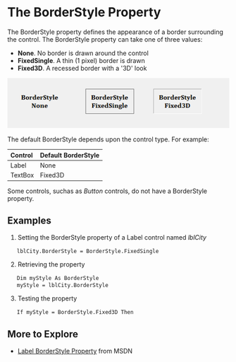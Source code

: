 # The BorderStyle Property #

The BorderStyle property defines the appearance of a border surrounding the control.  The BorderStyle property can take one of three values:
  * **None**.  No border is drawn around the control
  * **FixedSingle**.  A thin (1 pixel) border is drawn
  * **Fixed3D**.  A recessed border with a '3D' look

![Border Style](images/BorderStyle.png)

The default BorderStyle depends upon the control type.  For example:

| **Control**   | **Default BorderStyle** |
|:--------------|:------------------------|
| Label       | None      |
| TextBox     | Fixed3D   |

Some controls, suchas as _Button_ controls, do not have a BorderStyle property.

## Examples ##

  1. Setting the BorderStyle property of a Label control named _lblCity_
```vb.net
   lblCity.BorderStyle = BorderStyle.FixedSingle
```
  2. Retrieving the property
```vb.net
   Dim myStyle As BorderStyle
   myStyle = lblCity.BorderStyle
```
  3. Testing the property
```vb.net
   If myStyle = BorderStyle.Fixed3D Then
```

## More to Explore ##
  * [Label BorderStyle Property](https://msdn.microsoft.com/en-us/library/system.windows.forms.label.borderstyle(v=vs.110).aspx) from MSDN
